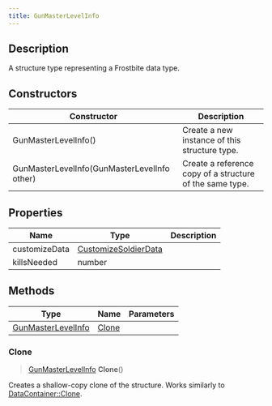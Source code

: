 ```yaml
---
title: GunMasterLevelInfo
---
```

## Description

A structure type representing a Frostbite data type.

## Constructors

| Constructor                                  | Description                                              |
| -------------------------------------------- | -------------------------------------------------------- |
| GunMasterLevelInfo()                         | Create a new instance of this structure type.            |
| GunMasterLevelInfo(GunMasterLevelInfo other) | Create a reference copy of a structure of the same type. |

## Properties

| Name          | Type                                         | Description |
| ------------- | -------------------------------------------- | ----------- |
| customizeData | [CustomizeSoldierData](/vext/ref/fb/customizesoldierdata/) |             |
| killsNeeded   | number                                       |             |

## Methods

| Type                                     | Name            | Parameters |
| ---------------------------------------- | --------------- | ---------- |
| [GunMasterLevelInfo](/vext/ref/fb/gunmasterlevelinfo/) | [Clone](#clone) |            |

### Clone

> [GunMasterLevelInfo](/vext/ref/fb/gunmasterlevelinfo/) **Clone**()

Creates a shallow-copy clone of the structure. Works similarly to [DataContainer::Clone](/vext/ref/shared/class/datacontainer#clone).
